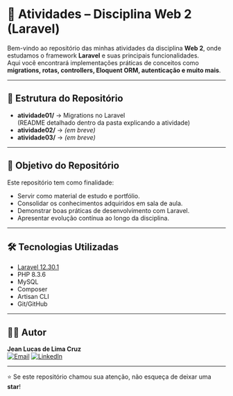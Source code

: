 # 🚀 Atividades – Disciplina Web 2 (Laravel)

Bem-vindo ao repositório das minhas atividades da disciplina **Web 2**, onde estudamos o framework **Laravel** e suas principais funcionalidades.  
Aqui você encontrará implementações práticas de conceitos como **migrations, rotas, controllers, Eloquent ORM, autenticação e muito mais**.

---

## 📂 Estrutura do Repositório
- **atividade01/** → Migrations no Laravel  
  (README detalhado dentro da pasta explicando a atividade)
- **atividade02/** → *(em breve)*  
- **atividade03/** → *(em breve)*  

---

## 🎯 Objetivo do Repositório
Este repositório tem como finalidade:
- Servir como material de estudo e portfólio.
- Consolidar os conhecimentos adquiridos em sala de aula.
- Demonstrar boas práticas de desenvolvimento com Laravel.
- Apresentar evolução contínua ao longo da disciplina.

---

## 🛠️ Tecnologias Utilizadas
- [Laravel 12.30.1](https://laravel.com/)
- PHP 8.3.6
- MySQL
- Composer
- Artisan CLI
- Git/GitHub

---

## 👨‍💻 Autor
**Jean Lucas de Lima Cruz**  
[![Email](https://img.shields.io/badge/Email-jeanlucas091410%40gmail.com-red?logo=gmail&logoColor=white)](mailto:jeanlucas091410@gmail.com)
[![LinkedIn](https://img.shields.io/badge/LinkedIn-Jean%20Lucas-blue?logo=linkedin&logoColor=white)](https://www.linkedin.com/in/jean-lucas-de-lima-cruz-19718b208) 

---

⭐ Se este repositório chamou sua atenção, não esqueça de deixar uma **star**!
